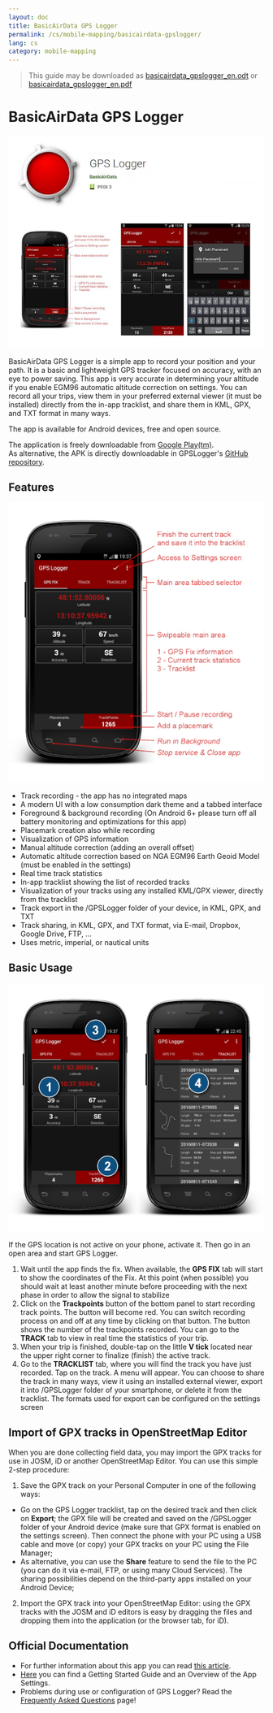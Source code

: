 ```yaml
---
layout: doc
title: BasicAirData GPS Logger
permalink: /cs/mobile-mapping/basicairdata-gpslogger/
lang: cs
category: mobile-mapping
---
```


> This guide may be downloaded as [basicairdata_gpslogger_en.odt](/files/basicairdata_gpslogger_en.odt) or [basicairdata_gpslogger_en.pdf](/files/basicairdata_gpslogger_en.pdf)  

BasicAirData GPS Logger
=======================

![BasicAirData-GPSLogger-002][]

BasicAirData GPS Logger is a simple app to record your position and your path. It is a basic and lightweight GPS tracker focused on accuracy, with an eye to power saving. This app is very accurate in determining your altitude if you enable EGM96 automatic altitude correction on settings. You can record all your trips, view them in your preferred external viewer (it must be installed) directly from the in-app tracklist, and share them in KML, GPX, and TXT format in many ways.

The app is available for Android devices, free and open source.

The application is freely downloadable from [Google Play(tm)](https://play.google.com/store/apps/details?id=eu.basicairdata.graziano.gpslogger).<br>
As alternative, the APK is directly downloadable in GPSLogger's [GitHub repository](https://github.com/BasicAirData/GPSLogger/tree/master/apk).

Features
--------

![BasicAirData-GPSLogger-000][]

* Track recording - the app has no integrated maps
* A modern UI with a low consumption dark theme and a tabbed interface
* Foreground & background recording (On Android 6+ please turn off all battery monitoring and optimizations for this app)
* Placemark creation also while recording
* Visualization of GPS information
* Manual altitude correction (adding an overall offset)
* Automatic altitude correction based on NGA EGM96 Earth Geoid Model (must be enabled in the settings)
* Real time track statistics
* In-app tracklist showing the list of recorded tracks
* Visualization of your tracks using any installed KML/GPX viewer, directly from the tracklist
* Track export in the /GPSLogger folder of your device, in KML, GPX, and TXT
* Track sharing, in KML, GPX, and TXT format, via E-mail, Dropbox, Google Drive, FTP, ...
* Uses metric, imperial, or nautical units

Basic Usage
-----------

![BasicAirData-GPSLogger-001][]

If the GPS location is not active on your phone, activate it. Then go in an open area and start GPS Logger.

1. Wait until the app finds the fix. When available, the __GPS FIX__ tab will start to show the coordinates of the Fix. At this point (when possible) you should wait at least another minute before proceeding with the next phase in order to allow the signal to stabilize
2. Click on the __Trackpoints__ button of the bottom panel to start recording track points. The button will become red. You can switch recording process on and off at any time by clicking on that button. The button shows the number of the trackpoints recorded.
You can go to the __TRACK__ tab to view in real time the statistics of your trip.
3. When your trip is finished, double-tap on the little __V tick__ located near the upper right corner to finalize (finish) the active track.
4. Go to the __TRACKLIST__ tab, where you will find the track you have just recorded. Tap on the track. A menu will appear. You can choose to share the track in many ways, view it using an installed external viewer, export it into /GPSLogger folder of your smartphone, or delete it from the tracklist. The formats used for export can be configured on the settings screen

Import of GPX tracks in OpenStreetMap Editor
--------------------------------------------

When you are done collecting field data, you may import the GPX tracks for use in JOSM, iD or another OpenStreetMap Editor.
You can use this simple 2-step procedure:

1. Save the GPX track on your Personal Computer in one of the following ways:
* Go on the GPS Logger tracklist, tap on the desired track and then click on __Export__; the GPX file will be created and saved on the /GPSLogger folder of your Android device (make sure that GPX format is enabled on the settings screen). Then connect the phone with your PC using a USB cable and move (or copy) your GPX tracks on your PC using the File Manager;
* As alternative, you can use the __Share__ feature to send the file to the PC (you can do it via e-mail, FTP, or using many Cloud Services). The sharing possibilities depend on the third-party apps installed on your Android Device;
2. Import the GPX track into your OpenStreetMap Editor: using the GPX tracks with the JOSM and iD editors is easy by dragging the files and dropping them into the application (or the browser tab, for iD).

Official Documentation
----------------------

- For further information about this app you can read [this article](http://www.basicairdata.eu/projects/android/android-gps-logger/).<br>
- [Here](http://www.basicairdata.eu/projects/android/android-gps-logger/getting-started-guide-for-gps-logger/) you can find a Getting Started Guide and an Overview of the App Settings.<br>
- Problems during use or configuration of GPS Logger? Read the [Frequently Asked Questions](https://github.com/BasicAirData/GPSLogger/blob/master/readme.md#frequently-asked-questions) page!

[BasicAirData-GPSLogger-002]:  /images/mobile-mapping/basicairdata-gpslogger_002.en.jpg
[BasicAirData-GPSLogger-000]:  /images/mobile-mapping/basicairdata-gpslogger_000.en.jpg
[BasicAirData-GPSLogger-001]:  /images/mobile-mapping/basicairdata-gpslogger_001.en.jpg